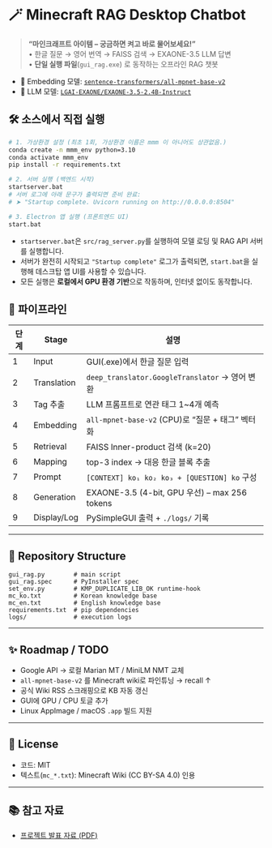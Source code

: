 # 🪄 Minecraft RAG Desktop Chatbot

> **“마인크래프트 아이템 – 궁금하면 켜고 바로 물어보세요!”**  
> • 한글 질문 → 영어 번역 → FAISS 검색 → EXAONE-3.5 LLM 답변  
> • **단일 실행 파일**(`gui_rag.exe`) 로 동작하는 오프라인 RAG 챗봇  

- 🔗 Embedding 모델: [`sentence-transformers/all-mpnet-base-v2`](https://huggingface.co/sentence-transformers/all-mpnet-base-v2)  
- 🔗 LLM 모델: [`LGAI-EXAONE/EXAONE-3.5-2.4B-Instruct`](https://huggingface.co/LGAI-EXAONE/EXAONE-3.5-2.4B-Instruct)

## 🛠️ 소스에서 직접 실행

```bash
# 1. 가상환경 설정 (최초 1회, 가상환경 이름은 mmm 이 아니어도 상관없음.)
conda create -n mmm_env python=3.10
conda activate mmm_env
pip install -r requirements.txt

# 2. 서버 실행 (백엔드 시작)
startserver.bat
# 서버 로그에 아래 문구가 출력되면 준비 완료:
# ➤ "Startup complete. Uvicorn running on http://0.0.0.0:8504"

# 3. Electron 앱 실행 (프론트엔드 UI)
start.bat
```

- `startserver.bat`은 `src/rag_server.py`를 실행하여 모델 로딩 및 RAG API 서버를 실행합니다.
- 서버가 완전히 시작되고 `"Startup complete"` 로그가 출력되면, `start.bat`을 실행해 데스크탑 앱 UI를 사용할 수 있습니다.
- 모든 실행은 **로컬에서 GPU 환경 기반**으로 작동하며, 인터넷 없이도 동작합니다.


## 🔎 파이프라인

| 단계 | Stage         | 설명 |
|------|---------------|------|
| 1    | Input         | GUI(.exe)에서 한글 질문 입력 |
| 2    | Translation   | `deep_translator.GoogleTranslator` → 영어 변환 |
| 3    | Tag 추출      | LLM 프롬프트로 연관 태그 1~4개 예측 |
| 4    | Embedding     | `all-mpnet-base-v2` (CPU)로 “질문 + 태그” 벡터화 |
| 5    | Retrieval     | FAISS Inner-product 검색 (k=20) |
| 6    | Mapping       | top-3 index → 대응 한글 블록 추출 |
| 7    | Prompt        | `[CONTEXT] ko₁ ko₂ ko₃ + [QUESTION] ko` 구성 |
| 8    | Generation    | EXAONE-3.5 (4-bit, GPU 우선) – max 256 tokens |
| 9    | Display/Log   | PySimpleGUI 출력 + `./logs/` 기록 |

---

## 📂 Repository Structure

```
gui_rag.py        # main script  
gui_rag.spec      # PyInstaller spec  
set_env.py        # KMP_DUPLICATE_LIB_OK runtime-hook  
mc_ko.txt         # Korean knowledge base  
mc_en.txt         # English knowledge base  
requirements.txt  # pip dependencies  
logs/             # execution logs  
```

---

## ✨ Roadmap / TODO

- Google API → 로컬 Marian MT / MiniLM NMT 교체  
- `all-mpnet-base-v2` 를 Minecraft wiki로 파인튜닝 → recall ↑  
- 공식 Wiki RSS 스크래핑으로 KB 자동 갱신  
- GUI에 GPU / CPU 토글 추가  
- Linux AppImage / macOS `.app` 빌드 지원  

---

## 📜 License

- 코드: MIT  
- 텍스트(`mc_*.txt`): Minecraft Wiki (CC BY-SA 4.0) 인용

---

## 📚 참고 자료

* [프로젝트 발표 자료 (PDF)](./docs/MinecraftMiniMate.pdf)

